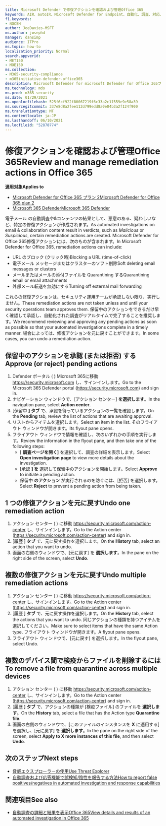 ```yaml
---
title: Microsoft Defender で修復アクションを確認および管理Office 365
keywords: AIR、autoIR、Microsoft Defender for Endpoint、自動化、調査、対応、修復、脅威、高度、脅威、保護
f1.keywords:
- NOCSH
author: JoeDavies-MSFT
ms.author: josephd
manager: dansimp
audience: ITPro
ms.topic: how-to
localization_priority: Normal
search.appverid:
- MET150
- MOE150
ms.collection:
- M365-security-compliance
- m365initiative-defender-office365
description: Microsoft Defender for microsoft Defender for Office 365プラン 2 の自動調査および応答機能の修復アクションについて説明します。
ms.technology: mdo
ms.prod: m365-security
ms.date: 01/29/2021
ms.openlocfilehash: 525f6cf922f80067219f6c33a2c11559e9e58a39
ms.sourcegitcommit: 337e8d8a2fee112d799edd8a0e04b3a2f124f900
ms.translationtype: MT
ms.contentlocale: ja-JP
ms.lasthandoff: 06/10/2021
ms.locfileid: "52878774"
---
```

# <a name="review-and-manage-remediation-actions-in-office-365"></a><span data-ttu-id="50352-104">修復アクションを確認および管理Office 365</span><span class="sxs-lookup"><span data-stu-id="50352-104">Review and manage remediation actions in Office 365</span></span>

<span data-ttu-id="50352-105">**適用対象**</span><span class="sxs-lookup"><span data-stu-id="50352-105">**Applies to**</span></span>
- [<span data-ttu-id="50352-106">Microsoft Defender for Office 365 プラン 2</span><span class="sxs-lookup"><span data-stu-id="50352-106">Microsoft Defender for Office 365 plan 2</span></span>](defender-for-office-365.md)
- [<span data-ttu-id="50352-107">Microsoft 365 Defender</span><span class="sxs-lookup"><span data-stu-id="50352-107">Microsoft 365 Defender</span></span>](../defender/microsoft-365-defender.md)

<span data-ttu-id="50352-108">電子メール の自動調査や&コンテンツの結果として、悪意のある、疑わしいなど、特定の修復アクションが作成されます。</span><span class="sxs-lookup"><span data-stu-id="50352-108">As automated investigations on email & collaboration content result in verdicts, such as *Malicious* or *Suspicious*, certain remediation actions are created.</span></span> <span data-ttu-id="50352-109">Microsoft Defender for Office 365修復アクションには、次のものが含まれます。</span><span class="sxs-lookup"><span data-stu-id="50352-109">In Microsoft Defender for Office 365, remediation actions can include:</span></span>

- <span data-ttu-id="50352-110">URL のブロック (クリック時)</span><span class="sxs-lookup"><span data-stu-id="50352-110">Blocking a URL (time-of-click)</span></span>
- <span data-ttu-id="50352-111">電子メール メッセージまたはクラスターのソフト削除</span><span class="sxs-lookup"><span data-stu-id="50352-111">Soft deleting email messages or clusters</span></span>
- <span data-ttu-id="50352-112">メールまたはメールの添付ファイルを Quarantining する</span><span class="sxs-lookup"><span data-stu-id="50352-112">Quarantining email or email attachments</span></span>
- <span data-ttu-id="50352-113">外部メール転送を無効にする</span><span class="sxs-lookup"><span data-stu-id="50352-113">Turning off external mail forwarding</span></span>

<span data-ttu-id="50352-114">これらの修復アクションは、セキュリティ運用チームが承認しない限り、実行しません。</span><span class="sxs-lookup"><span data-stu-id="50352-114">These remediation actions are not taken unless and until your security operations team approves them.</span></span> <span data-ttu-id="50352-115">保留中のアクションをできるだけ早く確認して承認し、自動化された調査がリアルタイムで完了することを推奨します。</span><span class="sxs-lookup"><span data-stu-id="50352-115">We recommend reviewing and approving any pending actions as soon as possible so that your automated investigations complete in a timely manner.</span></span> <span data-ttu-id="50352-116">場合によっては、修復アクションを元に戻すことができます。</span><span class="sxs-lookup"><span data-stu-id="50352-116">In some cases, you can undo a remediation action.</span></span>

## <a name="approve-or-reject-pending-actions"></a><span data-ttu-id="50352-117">保留中のアクションを承認 (または拒否) する</span><span class="sxs-lookup"><span data-stu-id="50352-117">Approve (or reject) pending actions</span></span>

1. <span data-ttu-id="50352-118">Defender ポータル ( ) Microsoft 365に移動 <https://security.microsoft.com> し、サインインします。</span><span class="sxs-lookup"><span data-stu-id="50352-118">Go to the Microsoft 365 Defender portal (<https://security.microsoft.com>) and sign in.</span></span>
2. <span data-ttu-id="50352-119">ナビゲーション ウィンドウで、[アクション センター] **を選択します**。</span><span class="sxs-lookup"><span data-stu-id="50352-119">In the navigation pane, select **Action center**.</span></span>
3. <span data-ttu-id="50352-120">[保留中 **] タブ** で、承認を待っているアクションの一覧を確認します。</span><span class="sxs-lookup"><span data-stu-id="50352-120">On the **Pending** tab, review the list of actions that are awaiting approval.</span></span>
4. <span data-ttu-id="50352-121">リストからアイテムを選択します。</span><span class="sxs-lookup"><span data-stu-id="50352-121">Select an item in the list.</span></span> <span data-ttu-id="50352-122">そのフライアウト ウィンドウが開きます。</span><span class="sxs-lookup"><span data-stu-id="50352-122">Its flyout pane opens.</span></span> 
5. <span data-ttu-id="50352-123">フライアウト ウィンドウで情報を確認し、次のいずれかの手順を実行します。</span><span class="sxs-lookup"><span data-stu-id="50352-123">Review the information in the flyout pane, and then take one of the following steps:</span></span>
   - <span data-ttu-id="50352-124">[ **調査ページを開く]** を選択して、調査の詳細を表示します。</span><span class="sxs-lookup"><span data-stu-id="50352-124">Select **Open investigation page** to view more details about the investigation.</span></span>
   - <span data-ttu-id="50352-125">[承認 **] を** 選択して保留中のアクションを開始します。</span><span class="sxs-lookup"><span data-stu-id="50352-125">Select **Approve** to initiate a pending action.</span></span>
   - <span data-ttu-id="50352-126">保留中 **のアクション** が実行されるのを防ぐには、[拒否] を選択します。</span><span class="sxs-lookup"><span data-stu-id="50352-126">Select **Reject** to prevent a pending action from being taken.</span></span>

## <a name="undo-one-remediation-action"></a><span data-ttu-id="50352-127">1 つの修復アクションを元に戻す</span><span class="sxs-lookup"><span data-stu-id="50352-127">Undo one remediation action</span></span>

1. <span data-ttu-id="50352-128">アクション センター ( ) に移動 <https://security.microsoft.com/action-center> し、サインインします。</span><span class="sxs-lookup"><span data-stu-id="50352-128">Go to the Action center (<https://security.microsoft.com/action-center>) and sign in.</span></span>
2. <span data-ttu-id="50352-129">[履歴 **] タブ** で、元に戻す操作を選択します。</span><span class="sxs-lookup"><span data-stu-id="50352-129">On the **History** tab, select an action that you want to undo.</span></span>
3. <span data-ttu-id="50352-130">画面の右側のウィンドウで、[元に戻す] を **選択します**。</span><span class="sxs-lookup"><span data-stu-id="50352-130">In the pane on the right side of the screen, select **Undo**.</span></span>

## <a name="undo-multiple-remediation-actions"></a><span data-ttu-id="50352-131">複数の修復アクションを元に戻す</span><span class="sxs-lookup"><span data-stu-id="50352-131">Undo multiple remediation actions</span></span>

1. <span data-ttu-id="50352-132">アクション センター ( ) に移動 <https://security.microsoft.com/action-center> し、サインインします。</span><span class="sxs-lookup"><span data-stu-id="50352-132">Go to the Action center (<https://security.microsoft.com/action-center>) and sign in.</span></span>
2. <span data-ttu-id="50352-133">[履歴 **] タブ** で、元に戻す操作を選択します。</span><span class="sxs-lookup"><span data-stu-id="50352-133">On the **History** tab, select the actions that you want to undo.</span></span> <span data-ttu-id="50352-134">同じアクションの種類を持つアイテムを選択してください。</span><span class="sxs-lookup"><span data-stu-id="50352-134">Make sure to select items that have the same Action type.</span></span> <span data-ttu-id="50352-135">フライアウト ウィンドウが開きます。</span><span class="sxs-lookup"><span data-stu-id="50352-135">A flyout pane opens.</span></span>
3. <span data-ttu-id="50352-136">フライアウト ウィンドウで、[元に戻す] を選択します。</span><span class="sxs-lookup"><span data-stu-id="50352-136">In the flyout pane, select Undo.</span></span>

## <a name="to-remove-a-file-from-quarantine-across-multiple-devices"></a><span data-ttu-id="50352-137">複数のデバイス間で検疫からファイルを削除するには</span><span class="sxs-lookup"><span data-stu-id="50352-137">To remove a file from quarantine across multiple devices</span></span>

1. <span data-ttu-id="50352-138">アクション センター ( ) に移動 <https://security.microsoft.com/action-center> し、サインインします。</span><span class="sxs-lookup"><span data-stu-id="50352-138">Go to the Action center (<https://security.microsoft.com/action-center>) and sign in.</span></span>
2. <span data-ttu-id="50352-139">[履歴 **] タブ** で、アクションの種類が [検疫ファイル] のファイルを **選択します**。</span><span class="sxs-lookup"><span data-stu-id="50352-139">On the **History** tab, select a file that has the Action type **Quarantine file**.</span></span>
3. <span data-ttu-id="50352-140">画面の右側のウィンドウで、[このファイルのインスタンスを **X** に適用する] を選択し、[元に戻す] を **選択します**。</span><span class="sxs-lookup"><span data-stu-id="50352-140">In the pane on the right side of the screen, select **Apply to X more instances of this file**, and then select **Undo**.</span></span>

## <a name="next-steps"></a><span data-ttu-id="50352-141">次のステップ</span><span class="sxs-lookup"><span data-stu-id="50352-141">Next steps</span></span>

- [<span data-ttu-id="50352-142">脅威エクスプローラーの使用</span><span class="sxs-lookup"><span data-stu-id="50352-142">Use Threat Explorer</span></span>](threat-explorer.md)
- [<span data-ttu-id="50352-143">自動調査および応答機能で誤検知/陰性を報告する方法</span><span class="sxs-lookup"><span data-stu-id="50352-143">How to report false positives/negatives in automated investigation and response capabilities</span></span>](air-report-false-positives-negatives.md)

## <a name="see-also"></a><span data-ttu-id="50352-144">関連項目</span><span class="sxs-lookup"><span data-stu-id="50352-144">See also</span></span>

- [<span data-ttu-id="50352-145">自動調査の詳細と結果を表示Office 365</span><span class="sxs-lookup"><span data-stu-id="50352-145">View details and results of an automated investigation in Office 365</span></span>](air-view-investigation-results.md)
